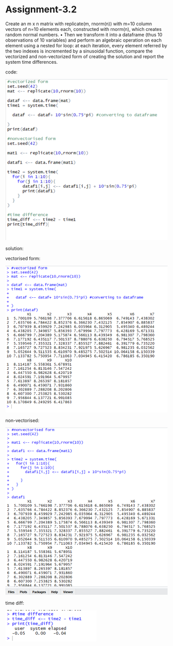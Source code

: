 # Assignment-3.2

Create an m x n matrix with replicate(m, rnorm(n)) with m=10
column vectors of n=10 elements each, constructed with rnorm(n),
which creates random normal numbers.
• Then we transform it into a dataframe (thus 10 observations of
10 variables) and perform an algebraic operation on each
element using a nested for loop: at each iteration, every element
referred by the two indexes is incremented by a sinusoidal
function, compare the vectorized and non-vectorized form of
creating the solution and report the system time differences.

code:

![](assg3_2code.PNG)

solution:

vectorised form:
	
![](assignment3_2_vec_solution.PNG)
	
non-vectorised:
	
![](assignment3_2_nvec_solution.PNG)
	
time diff:

![](assignment3_2_timediff_solution.PNG)
